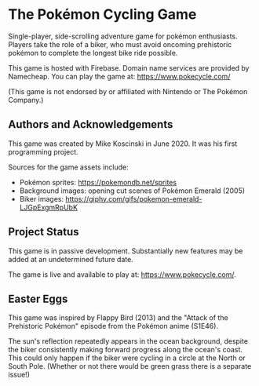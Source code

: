 # The Pokémon Cycling Game

Single-player, side-scrolling adventure game for pokémon enthusiasts. Players take the role of a biker, who must avoid oncoming prehistoric pokémon to complete the longest bike ride possible.

This game is hosted with Firebase. Domain name services are provided by Namecheap. You can play the game at: https://www.pokecycle.com/

(This game is not endorsed by or affiliated with Nintendo or The Pokémon Company.)

## Authors and Acknowledgements

This game was created by Mike Koscinski in June 2020. It was his first programming project. 

Sources for the game assets include:

- Pokémon sprites: https://pokemondb.net/sprites
- Background images: opening cut scenes of Pokémon Emerald (2005)
- Biker images: https://giphy.com/gifs/pokemon-emerald-LJGpExgmRpUbK

## Project Status

This game is in passive development. Substantially new features may be added at an undetermined future date.

The game is live and available to play at: https://www.pokecycle.com/.

## Easter Eggs

This game was inspired by Flappy Bird (2013) and the "Attack of the Prehistoric Pokémon" episode from the Pokémon anime (S1E46).

The sun's reflection repeatedly appears in the ocean background, despite the biker consistently making forward progress along the ocean's coast. This could only happen if the biker were cycling in a circle at the North or South Pole. (Whether or not there would be green grass there is a separate issue!)
